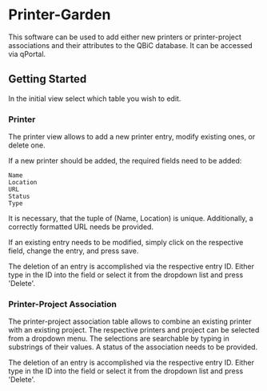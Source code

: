 # Printer-Garden

This software can be used to add either new printers or printer-project associations and their attributes to the QBiC database. 
It can be accessed via qPortal.
 
## Getting Started 

In the initial view select which table you wish to edit. 

### Printer

The printer view allows to add a new printer entry, modify existing ones, or delete one. 

If a new printer should be added, the required fields need to be added:

```
Name
Location
URL
Status
Type
```

It is necessary, that the tuple of (Name, Location) is unique. Additionally, a correctly formatted URL needs be provided.

If an existing entry needs to be modified, simply click on the respective field, change the entry, and press save.

The deletion of an entry is accomplished via the respective entry ID. Either type in the ID into the field or select 
it from the dropdown list and press 'Delete'.


### Printer-Project Association

The printer-project association table allows to combine an existing printer with an existing project. The respective printers
and project can be selected from a dropdown menu. The selections are searchable by typing in substrings of their values.
A status of the association needs to be provided.

The deletion of an entry is accomplished via the respective entry ID. Either type in the ID into the field or select 
it from the dropdown list and press 'Delete'.

